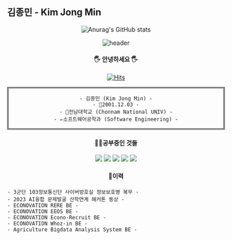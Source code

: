 ## 김종민 - Kim Jong Min
<div align="center">
  
  ![Anurag's GitHub stats](https://github-readme-stats.vercel.app/api?username=rlajm1203&theme=dark&show_icons=true)
  
  ![header](https://capsule-render.vercel.app/api?type=slice&text=Welcome&color=gradient&fontAlign=80&rotate=5&fontAlignY=30&fontSize=50&fontColor=ffffff)


  #### 🖐 안녕하세요 🖐
  
  [![Hits](https://hits.seeyoufarm.com/api/count/incr/badge.svg?url=https%3A%2F%2Fgithub.com%2Frlajm1203%2Fhit-counter&count_bg=%2379C83D&title_bg=%23555555&icon=vercel.svg&icon_color=%23E7E7E7&title=hits&edge_flat=false)](https://hits.seeyoufarm.com)

  <div align="center" style="border-style:double">
    
    - 김종민 (Kim Jong Min) -
    - 👶2001.12.03 -
    - 🏫전남대학교 (Chonnam National UNIV) -
    - ✏소프트웨어공학과 (Software Engineering) -
  
  </div>
  
  #### 👨‍🎓공부중인 것들
  <img src="https://img.shields.io/badge/JAVA-007396?style=for-the-badge&logo=java&logoColor=white">
  <img src="https://img.shields.io/badge/Spring-6DB33F?style=flat-square&logo=spring&logoColor=white"/>
  <img src="https://img.shields.io/badge/SpringBoot-6DB33F?style=flat-square&logo=springboot&logoColor=white"/>
  <img src="https://img.shields.io/badge/Python-3776AB?style=flat-square&logo=python&logoColor=white"/>
  <img src="https://img.shields.io/badge/Ubuntu-E95420?style=flat-square&logo=ubuntu&logoColor=white"/>

  #### 🚩이력
  <div align="left">

    - 3군단 103정보통신단 사이버방호실 정보보호병 복무 -
    - 2023 AI융합 문제발굴 산학연계 해커톤 동상 -
    - ECONOVATION RERE BE -
    - ECONOVATION EEOS BE -
    - ECONOVATION Econo-Recruit BE -
    - ECONOVATION Whoz-in BE -
    - Agriculture Bigdata Analysis System BE -
    
  </div>
  
  <!--

  
  
  **rlajm1203/rlajm1203** is a ✨ _special_ ✨ repository because its `README.md` (this file) appears on your GitHub profile.
  
  Here are some ideas to get you started:
  
  - 🔭 I’m currently working on ...
  - 🌱 I’m currently learning ...
  - 👯 I’m looking to collaborate on ...
  - 🤔 I’m looking for help with ...
  - 💬 Ask me about ...
  - 📫 How to reach me: ...
  - 😄 Pronouns: ...
  - ⚡ Fun fact: ...
  -->

</div>
